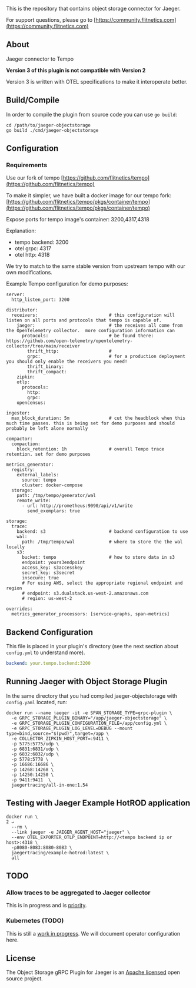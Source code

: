This is the repository that contains object storage connector for Jaeger.

For support questions, please go to [https://community.flitnetics.com](https://community.flitnetics.com)

## About
Jaeger connector to Tempo

**Version 3 of this plugin is not compatible with Version 2**


Version 3 is written with OTEL specifications to make it interoperate better.

## Build/Compile
In order to compile the plugin from source code you can use `go build`:

```
cd /path/to/jaeger-objectstorage
go build ./cmd/jaeger-objectstorage
```

## Configuration
### Requirements
Use our fork of tempo [https://github.com/flitnetics/tempo](https://github.com/flitnetics/tempo)

To make it simpler, we have built a docker image for our tempo fork:
[https://github.com/flitnetics/tempo/pkgs/container/tempo](https://github.com/flitnetics/tempo/pkgs/container/tempo)

Expose ports for tempo image's container: 3200,4317,4318

Explanation: 
  * tempo backend: 3200
  * otel grpc: 4317
  * otel http: 4318

We try to match to the same stable version from upstream tempo with our own modifications.

Example Tempo configuration for demo purposes:
```
server:
  http_listen_port: 3200

distributor:
  receivers:                           # this configuration will listen on all ports and protocols that tempo is capable of.
    jaeger:                            # the receives all come from the OpenTelemetry collector.  more configuration information can
      protocols:                       # be found there: https://github.com/open-telemetry/opentelemetry-collector/tree/main/receiver
        thrift_http:                   #
        grpc:                          # for a production deployment you should only enable the receivers you need!
        thrift_binary:
        thrift_compact:
    zipkin:
    otlp:
      protocols:
        http:
        grpc:
    opencensus:

ingester:
  max_block_duration: 5m               # cut the headblock when this much time passes. this is being set for demo purposes and should probably be left alone normally

compactor:
  compaction:
    block_retention: 1h                # overall Tempo trace retention. set for demo purposes

metrics_generator:
  registry:
    external_labels:
      source: tempo
      cluster: docker-compose
  storage:
    path: /tmp/tempo/generator/wal
    remote_write:
      - url: http://prometheus:9090/api/v1/write
        send_exemplars: true

storage:
  trace:
    backend: s3                        # backend configuration to use
    wal:
      path: /tmp/tempo/wal             # where to store the the wal locally
    s3:
      bucket: tempo                    # how to store data in s3
      endpoint: yours3endpoint
      access_key: s3accesskey
      secret_key: s3secret
      insecure: true
      # For using AWS, select the appropriate regional endpoint and region
      # endpoint: s3.dualstack.us-west-2.amazonaws.com
      # region: us-west-2

overrides:
  metrics_generator_processors: [service-graphs, span-metrics]
```
## Backend Configuration
This file is placed in your plugin's directory (see the next section about `config.yml` to understand more).

```config.yaml
backend: your.tempo.backend:3200
```

## Running Jaeger with Object Storage Plugin
In the same directory that you had compiled jaeger-objectstorage with `config.yaml` located, run:

```
docker run --name jaeger -it -e SPAN_STORAGE_TYPE=grpc-plugin \                             
  -e GRPC_STORAGE_PLUGIN_BINARY="/app/jaeger-objectstorage" \
  -e GRPC_STORAGE_PLUGIN_CONFIGURATION_FILE=/app/config.yml \
  -e GRPC_STORAGE_PLUGIN_LOG_LEVEL=DEBUG --mount type=bind,source="$(pwd)",target=/app \
  -e COLLECTOR_ZIPKIN_HOST_PORT=:9411 \
  -p 5775:5775/udp \
  -p 6831:6831/udp \
  -p 6832:6832/udp \
  -p 5778:5778 \
  -p 16686:16686 \
  -p 14268:14268 \
  -p 14250:14250 \
  -p 9411:9411  \
  jaegertracing/all-in-one:1.54
```

## Testing with Jaeger Example HotROD application
```
docker run \                                                                                                          2 ↵
  --rm \
  --link jaeger -e JAEGER_AGENT_HOST="jaeger" \
  --env OTEL_EXPORTER_OTLP_ENDPOINT=http://<tempo backend ip or host>:4318 \
  -p8080-8083:8080-8083 \
  jaegertracing/example-hotrod:latest \
  all
```

## TODO
### Allow traces to be aggregated to Jaeger collector
This is in progress and is [priority](https://github.com/flitnetics/jaeger-objectstorage/issues/96).

### Kubernetes (TODO)
This is still a [work in progress](https://github.com/flitnetics/jaeger-objectstorage/issues/94). We will document operator configuration here.

## License

The Object Storage gRPC Plugin for Jaeger is an [Apache licensed](LICENSE) open source project.
